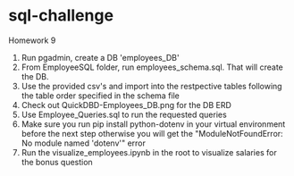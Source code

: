 # sql-challenge
Homework 9

1. Run pgadmin, create a DB 'employees_DB'
2. From  EmployeeSQL folder, run employees_schema.sql. That will create the DB.
3. Use the provided csv's and import into the restpective tables following the table order specified in the schema file
4. Check out QuickDBD-Employees_DB.png for the DB ERD
5. Use Employee_Queries.sql to run the requested queries
6. Make sure you run pip install python-dotenv in your virtual environment before the next step otherwise you will get the "ModuleNotFoundError: No module named 'dotenv'" error
7. Run the visualize_employees.ipynb in the root to visualize salaries for the bonus question
